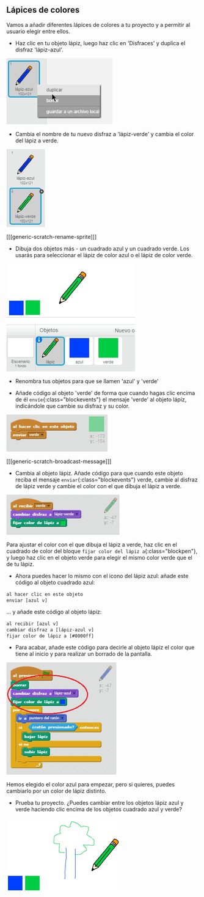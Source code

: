 ## Lápices de colores

Vamos a añadir diferentes lápices de colores a tu proyecto y a permitir al usuario elegir entre ellos.

+ Haz clic en tu objeto lápiz, luego haz clic en 'Disfraces' y duplica el disfraz 'lápiz-azul'.

![Captura de pantalla](images/paint-blue-duplicate.png)

+ Cambia el nombre de tu nuevo disfraz a 'lápiz-verde' y cambia el color del lápiz a verde.

![Captura de pantalla](images/paint-pencil-green.png)

[[[generic-scratch-rename-sprite]]]

+ Dibuja dos objetos más - un cuadrado azul y un cuadrado verde. Los usarás para seleccionar el lápiz de color azul o el lápiz de color verde.

![Captura de pantalla](images/paint-selectors.png)

+ Renombra tus objetos para que se llamen 'azul' y 'verde'

+ Añade código al objeto 'verde' de forma que cuando hagas clic encima de él `envíe`{:class="blockevents"} el mensaje 'verde' al objeto lápiz, indicándole que cambie su disfraz y su color.

![Enviar verde](images/paint-broadcast-green.png)

[[[generic-scratch-broadcast-message]]]

+ Cambia al objeto lápiz. Añade código para que cuando este objeto reciba el mensaje `enviar`{:class="blockevents"} verde, cambie al disfraz de lápiz verde y cambie el color con el que dibuja el lápiz a verde.

![Enviar verde](images/broadcast-green.png)

Para ajustar el color con el que dibuja el lápiz a verde, haz clic en el cuadrado de color del bloque `fijar color del lápiz a`{:class="blockpen"}, y luego haz clic en el objeto verde para elegir el mismo color verde que el de tu lápiz.

+ Ahora puedes hacer lo mismo con el icono del lápiz azul: añade este código al objeto cuadrado azul:

```blocks
al hacer clic en este objeto
enviar [azul v]
```

... y añade este código al objeto lápiz:

```blocks
al recibir [azul v]
cambiar disfraz a [lápiz-azul v]
fijar color de lápiz a [#0000ff]
```

+ Para acabar, añade este código para decirle al objeto lápiz el color que tiene al inicio y para realizar un borrado de la pantalla.

![Lápiz inicial](images/start-pencil.png)

Hemos elegido el color azul para empezar, pero si quieres, puedes cambiarlo por un color de lápiz distinto.

+ Prueba tu proyecto. ¿Puedes cambiar entre los objetos lápiz azul y verde haciendo clic encima de los objetos cuadrado azul y verde?

![Captura de pantalla](images/paint-pens-test.png)